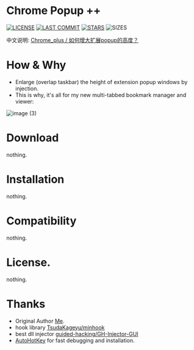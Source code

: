 # Chrome Popup  ++
[![LICENSE](https://img.shields.io/badge/License-Nothing--3.0--only-blue.svg?style=for-the-badge&logo=github "LICENSE")](https://github.com/Bush2021/chrome_plus/blob/main/LICENSE) [![LAST COMMIT](https://img.shields.io/github/last-commit/KnIfER/chrome_popup_window_plus?color=blue&logo=github&style=for-the-badge "LAST COMMIT")](https://github.com/KnIfER/chrome_popup_window_plus/commits/main)  [![STARS](https://img.shields.io/github/stars/KnIfER/chrome_popup_window_plus?color=brightgreen&logo=github&style=for-the-badge "STARS")](https://github.com/KnIfER/chrome_popup_window_plus/stargazers) ![SIZES](https://img.shields.io/github/languages/code-size/KnIfER/chrome_popup_window_plus?color=brightgreen&logo=github&style=for-the-badge "SIZES")

中文说明: [Chrome_plus / 如何增大扩展popup的高度？ ](https://github.com/Bush2021/chrome_plus/issues/70)


# How & Why
* Enlarge (overlap taskbar) the height of  extension popup windows by injection.
* This is why, it's all for my new multi-tabbed bookmark manager and viewer:

![image (3)](https://github.com/KnIfER/chrome_popup_window_plus/assets/11593903/731ac6f3-5c0e-4117-94f1-6e7689ef2657)




# Download
nothing.



# Installation
nothing.


# Compatibility
nothing.


# License.
nothing.

# Thanks
* Original Author [Me]().
* hook library [TsudaKageyu/minhook](https://github.com/TsudaKageyu/minhook)
* best dll injector [guided-hacking/GH-Injector-GUI](https://github.com/guided-hacking/GH-Injector-GUI)
* [AutoHotKey](https://www.autohotkey.com/) for fast debugging and installation.
